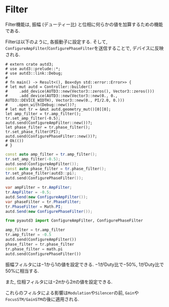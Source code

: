 # Filter

Filter機能は, 振幅 (デューティー比) と位相に何らかの値を加算するための機能である.

Filterは以下のように, 各振動子に設定する.
そして, `ConfigureAmpFilter`/`ConfigurePhaseFilter`を送信することで, デバイスに反映される.

```rust,edition2021
# extern crate autd3;
# use autd3::prelude::*;
# use autd3::link::Debug;
# 
# fn main() -> Result<(), Box<dyn std::error::Error>> {
# let mut autd = Controller::builder()
#     .add_device(AUTD3::new(Vector3::zeros(), Vector3::zeros()))
#     .add_device(AUTD3::new(Vector3::new(0., 0., AUTD3::DEVICE_WIDTH), Vector3::new(0., PI/2.0, 0.)))
#    .open_with(Debug::new())?;
# let mut tr = &mut autd.geometry_mut()[0][0];
let amp_filter = tr.amp_filter();
tr.set_amp_filter(-0.5);
autd.send(ConfigureAmpFilter::new())?;
let phase_filter = tr.phase_filter();
tr.set_phase_filter(PI);
autd.send(ConfigurePhaseFilter::new())?;
# Ok(())
# }
```

```cpp
const auto amp_filter = tr.amp_filter();
tr.set_amp_filter(-0.5);
autd.send(ConfigureAmpFilter());
const auto phase_filter = tr.phase_filter();
tr.set_phase_filter(autd3::pi);
autd.send(ConfigurePhaseFilter());
```

```cs
var ampFilter = tr.AmpFilter;
tr.AmpFilter = -0.5;
autd.Send(new ConfigureAmpFilter());
var phaseFilter = tr.PhaseFilter;
tr.PhaseFilter = Math.PI;
autd.Send(new ConfigurePhaseFilter());
```

```python
from pyautd3 import ConfigureAmpFilter, ConfigurePhaseFilter

amp_filter = tr.amp_filter
tr.amp_filter = -0.5
autd.send(ConfigureAmpFilter())
phase_filter = tr.phase_filter
tr.phase_filter = math.pi
autd.send(ConfigurePhaseFilter())
```

振幅フィルタには$-1$から$1$の値を設定できる.
$-1$がDuty比で$-50\%$, $1$がDuty比で$50\%$に相当する.

また, 位相フィルタには$-2\pi$から$2\pi$の値を設定できる.

これらのフィルタによる影響は`Modulation`や`Silencer`の前, `Gain`や`FocusSTM/GainSTM`の後に適用される.
